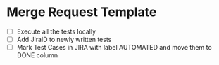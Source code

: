 # Merge Request Template

- [ ] Execute all the tests locally
- [ ] Add JiraID to newly written tests
- [ ] Mark Test Cases in JIRA with label AUTOMATED and move them to DONE column
